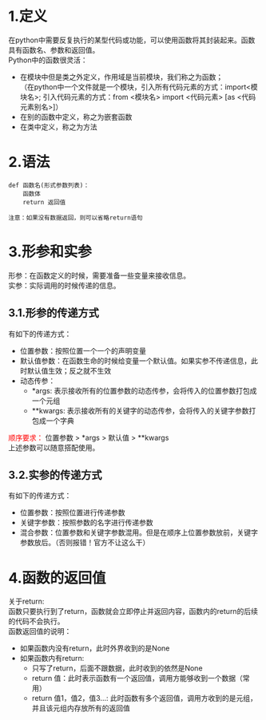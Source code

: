 # 1.定义
在python中需要反复执行的某型代码或功能，可以使用函数将其封装起来。函数具有函数名、参数和返回值。</br>
Python中的函数很灵活：</br>
- 在模块中但是类之外定义，作用域是当前模块，我们称之为函数；</br>（在python中一个文件就是一个模块，引入所有代码元素的方式：import<模块名>; 引入代码元素的方式：from <模块名> import <代码元素> [as <代码元素别名>]）
- 在别的函数中定义，称之为嵌套函数
- 在类中定义，称之为方法
# 2.语法
```properties
def 函数名(形式参数列表)：
    函数体
    return 返回值

注意：如果没有数据返回，则可以省略return语句
```
# 3.形参和实参
形参：在函数定义的时候，需要准备一些变量来接收信息。</br>
实参：实际调用的时候传递的信息。</br>
## 3.1.形参的传递方式
有如下的传递方式：</br>
- 位置参数：按照位置一个一个的声明变量
- 默认值参数：在函数生命的时候给变量一个默认值。如果实参不传递信息，此时默认值生效；反之就不生效
- 动态传参：
  - *args: 表示接收所有的位置参数的动态传参，会将传入的位置参数打包成一个元组
  - **kwargs: 表示接收所有的关键字的动态传参，会将传入的关键字参数打包成一个字典

<font color="red">顺序要求：</font> 位置参数 > *args > 默认值 > **kwargs</br>
上述参数可以随意搭配使用。
## 3.2.实参的传递方式
有如下的传递方式：</br>
- 位置参数：按照位置进行传递参数
- 关键字参数：按照参数的名字进行传递参数
- 混合参数：位置参数和关键字参数混用。但是在顺序上位置参数放前，关键字参数放后。（否则报错！官方不让这么干）

# 4.函数的返回值
关于return:</br>
函数只要执行到了return，函数就会立即停止并返回内容，函数内的return的后续的代码不会执行。</br>
函数返回值的说明：</br>
- 如果函数内没有return，此时外界收到的是None
- 如果函数内有return: 
  - 只写了return，后面不跟数据，此时收到的依然是None
  - return 值：此时表示函数有一个返回值，调用方能够收到一个数据（常用）
  - return 值1，值2，值3...: 此时函数有多个返回值，调用方收到的是元组，并且该元组内存放所有的返回值